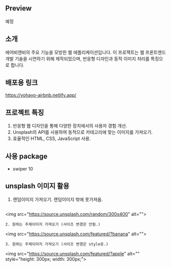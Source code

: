 ## Preview
예정

## 소개
에어비앤비의 주요 기능을 모방한 웹 애플리케이션입니다. 이 프로젝트는 웹 프론트엔드 개발 기술을 시연하기 위해 제작되었으며, 반응형 디자인과 동적 이미지 처리를 특징으로 합니다.

## 배포용 링크
https://yohayo-airbnb.netlify.app/


## 프로젝트 특징
1. 반응형 웹 디자인을 통해 다양한 장치에서의 사용자 경험 개선.
2. Unsplash의 API를 사용하여 동적으로 카테고리에 맞는 이미지를 가져오기.
3. 효율적인 HTML, CSS, JavaScript 사용.

## 사용 package
- swiper 10

## unsplash 이미지 활용

1. 랜덤이미지 가져오기. 랜덤이미지 밖에 못가져옴.
   ```
&lt;img src="https://source.unsplash.com/random/300x400" alt=""&gt;
```
2. 원하는 주제이미지 가져오기 (사이즈 변경은 안됨.)
   ```
&lt;img src="https://source.unsplash.com/featured/?banana" alt=""&gt;
```
3. 원하는 주제이미지 가져오기 (사이즈 변경은 style로.)
   ```
&lt;img src="https://source.unsplash.com/featured/?apple" alt="" style="height: 300px; width: 300px;"&gt;
```
